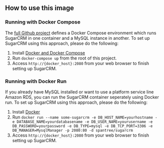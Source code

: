 ## How to use this image

### Running with Docker Compose

The [full Github project](https://github.com/Spantree/docker-sugarcrm) defines a Docker Compose environment which runs SugarCRM in one container and a MySQL instance in another. To set up SugarCRM using this approach, please do the following:

1. Install [Docker and Docker Compose](https://docs.docker.com/compose/install/)
2. Run `docker-compose up` from the root of this project.
3. Access `http://{docker_host}:2080` from your web browser to finish setting up SugarCRM.

### Running with Docker Run

If you already have MySQL installed or want to use a platform service line Amazon RDS, you can run the SugarCRM container seperately using Docker run. To set up SugarCRM using this approach, please do the following:

1. Install [Docker](http://docs.docker.com/installation/)
2. Run `docker run --name some-sugarcrm -e DB_HOST_NAME=yourhostname -e DATABASE_NAME=yourdatabasename -e DB_USER_NAME=yourusername -e DB_PASSWORD=yourpassword -e DB_TYPE=mysql -e DB_TCP_PORT=3306 -e DB_MANAGER=MysqlManager -p 2080:80 -d spantree/sugarcrm`
3. Access `http://{docker_host}:2080` from your web browser to finish setting up SugarCRM.